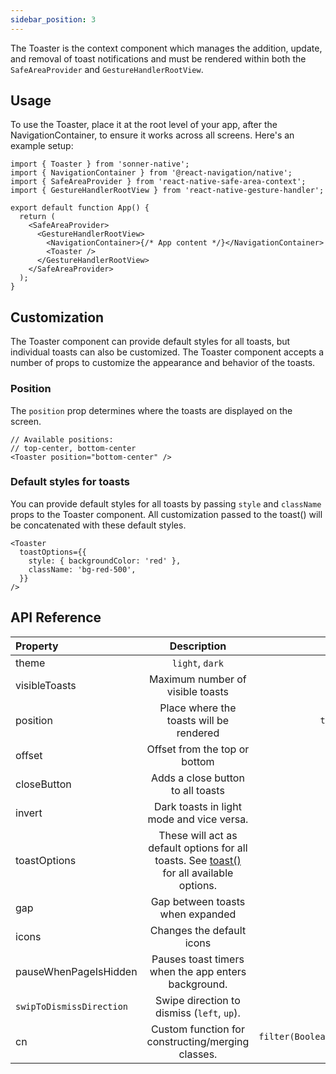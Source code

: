 ```yaml
---
sidebar_position: 3
---
```


The Toaster is the context component which manages the addition, update, and removal of toast notifications and must be rendered within both the `SafeAreaProvider` and `GestureHandlerRootView`.

## Usage

To use the Toaster, place it at the root level of your app, after the NavigationContainer, to ensure it works across all screens. Here's an example setup:

```tsx
import { Toaster } from 'sonner-native';
import { NavigationContainer } from '@react-navigation/native';
import { SafeAreaProvider } from 'react-native-safe-area-context';
import { GestureHandlerRootView } from 'react-native-gesture-handler';

export default function App() {
  return (
    <SafeAreaProvider>
      <GestureHandlerRootView>
        <NavigationContainer>{/* App content */}</NavigationContainer>
        <Toaster />
      </GestureHandlerRootView>
    </SafeAreaProvider>
  );
}
```

## Customization

The Toaster component can provide default styles for all toasts, but individual toasts can also be customized. The Toaster component accepts a number of props to customize the appearance and behavior of the toasts.

### Position

The `position` prop determines where the toasts are displayed on the screen.

```tsx
// Available positions:
// top-center, bottom-center
<Toaster position="bottom-center" />
```

### Default styles for toasts

You can provide default styles for all toasts by passing `style` and `className` props to the Toaster component. All customization passed to the toast() will be concatenated with these default styles.

```tsx
<Toaster
  toastOptions={{
    style: { backgroundColor: 'red' },
    className: 'bg-red-500',
  }}
/>
```

## API Reference

| Property                 |                                            Description                                             |                     Default |
| :----------------------- | :------------------------------------------------------------------------------------------------: | --------------------------: |
| theme                    |                                          `light`, `dark`                                           |                     `light` |
| visibleToasts            |                                  Maximum number of visible toasts                                  |                         `3` |
| position                 |                              Place where the toasts will be rendered                               |                `top-center` |
| offset                   |                                   Offset from the top or bottom                                    |                         `0` |
| closeButton              |                                 Adds a close button to all toasts                                  |                     `false` |
| invert                   |                             Dark toasts in light mode and vice versa.                              |                     `false` |
| toastOptions             | These will act as default options for all toasts. See [toast()](/toast) for all available options. |                        `{}` |
| gap                      |                                  Gap between toasts when expanded                                  |                        `16` |
| icons                    |                                     Changes the default icons                                      |                         `-` |
| pauseWhenPageIsHidden    |                        Pauses toast timers when the app enters background.                         |                         `-` |
| `swipToDismissDirection` |                             Swipe direction to dismiss (`left`, `up`).                             |                        `up` |
| cn                       |                         Custom function for constructing/merging classes.                          | `filter(Boolean).join(' ')` |
